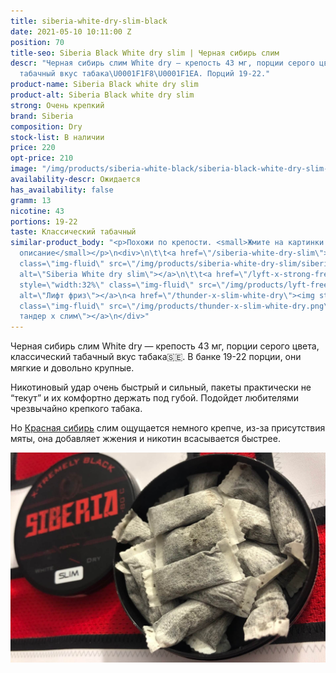 ```yaml
---
title: siberia-white-dry-slim-black
date: 2021-05-10 10:11:00 Z
position: 70
title-seo: Siberia Black White dry slim | Черная сибирь слим
descr: "Черная сибирь слим White dry — крепость 43 мг, порции серого цвета, классический
  табачный вкус табака\U0001F1F8\U0001F1EA. Порций 19-22."
product-name: Siberia Black white dry slim
product-alt: Siberia Black white dry slim
strong: Очень крепкий
brand: Siberia
composition: Dry
stock-list: В наличии
price: 220
opt-price: 210
image: "/img/products/siberia-white-black/siberia-black-white-dry-slim-portion.png"
availability-descr: Ожидается
has_availability: false
gramm: 13
nicotine: 43
portions: 19-22
taste: Классический табачный
similar-product_body: "<p>Похожи по крепости. <small>Жмите на картинки и читайте полное
  описание</small></p>\n<div>\n\t\t<a href=\"/siberia-white-dry-slim\"><img style=\"width:32%\"
  class=\"img-fluid\" src=\"/img/products/siberia-white-dry-slim/siberia-open-and-cryo.jpg\"
  alt=\"Siberia White dry slim\"></a>\n\t\t<a href=\"/lyft-x-strong-freeze-slim-white\"><img
  style=\"width:32%\" class=\"img-fluid\" src=\"/img/products/lyft-freeze/lyft-freeze-open.jpg\"
  alt=\"Лифт фриз\"></a>\n<a href=\"/thunder-x-slim-white-dry\"><img style=\"width:32%\"
  class=\"img-fluid\" src=\"/img/products/thunder-x-slim-white-dry.png\" alt=\"Снюс
  тандер х слим\"></a>\n</div>"
---
```


Черная сибирь слим White dry — крепость 43 мг, порции серого цвета, классический табачный вкус табака🇸🇪. В банке 19-22 порции, они мягкие и довольно крупные.

Никотиновый удар очень быстрый и сильный, пакеты практически не “текут” и их комфортно держать под губой. Подойдет любителями чрезвычайно крепкого табака.

Но [Красная сибирь](/siberia-white-dry-slim) слим ощущается немного крепче, из-за присутствия мяты, она добавляет жжения и никотин всасывается быстрее.
<div class="mb-3">
<img class="img-fluid" src="/img/products/siberia-white-black/siberia-white-dry-slim-black-open.jpg" alt="Siberia Black White dry slim">
</div>
